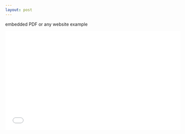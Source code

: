 ```yaml
---
layout: post
---
```


embedded PDF or any website example

<iframe width="560" height="315" src="../assets/git-cheat-sheet-education.pdf" frameborder="0" allowfullscreen></iframe>
